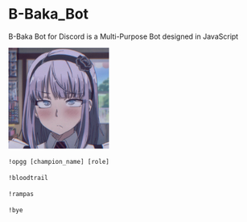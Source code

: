 # B-Baka_Bot
B-Baka Bot for Discord is a Multi-Purpose Bot designed in JavaScript

<img src=baka_bot_profile_img.jpg width=200px>

```
!opgg [champion_name] [role]

!bloodtrail

!rampas

!bye
```
